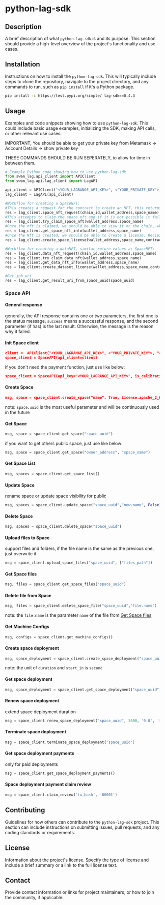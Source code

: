 # python-lag-sdk

## Description
A brief description of what `python-lag-sdk` is and its purpose. This section should provide a high-level overview of the project's functionality and use cases.

## Installation
Instructions on how to install the `python-lag-sdk`. This will typically include steps to clone the repository, navigate to the project directory, and any commands to run, such as `pip install` if it's a Python package.

```bash
pip install -i https://test.pypi.org/simple/ lag-sdk==0.4.3
```

## Usage
Examples and code snippets showing how to use `python-lag-sdk`. This could include basic usage examples, initializing the SDK, making API calls, or other relevant use cases.

IMPORTANT, You should be able to get your private key from Metamask -> Account Details -> show private key

THESE COMMANDS SHOULD BE RUN SEPERATELY, to allow for time in between them.

```python
# Example Python code showing how to use python-lag-sdk
from swan_lag.api_client import APIClient
from swan_lag.api.lag_client import LagAPI

api_client = APIClient("<YOUR_LAGRANGE_API_KEY>", <"YOUR_PRIVATE_KEY">, "<YOUR_MUMBAI_RPC>",True, True)
lag_client = LagAPI(api_client)

#Workflow for creating a SpaceNFT:
#This creates a request for the contract to create an NFT, this returns the tx_hash for requesting the nft
res = lag_client.space_nft_request(chain_id,wallet_address,space_name)
#This attempts to claim the space nft and if it is not possible it fails, this returns the tx_hash for claiming the nft, as well as the contract address for the nft
res = lag_client.try_claim_space_nft(wallet_address,space_name)
#Once the nft is claimed, we should be able to view it on the chain, which this function allows for. This function returns info in the form of a dictionary
res = lag_client.get_space_nft_info(wallet_address,space_name)
#Once the Nft is created, we should be able to create a license. Recipient is usually going to be the same as wallet_address. Contract address comes from try_claim_space_nft
res = lag_client.create_space_license(wallet_address,space_name,contract_address,chain_id,recipient)

#Workflow for creating a dataNFT, similar return values as SpaceNFT:
res = lag_client.data_nft_request(chain_id,wallet_address,space_name)
res = lag_client.try_claim_data_nft(wallet_address,space_name)
res = lag_client.get_data_nft_info(wallet_address,space_name)
res = lag_client.create_dataset_license(wallet_address,space_name,contract_address,chain_id,recipient)

#Get_job_uri
res = lag_client.get_result_uri_from_space_uuid(space_uuid)

```

### Space API

#### General response

generally, the API response contains one or two parameters, the first one is the status message, `success` means a successful response, and the second parameter (if has) is the last result. Otherwise, the message is the reason why it failed.

#### Init Space client

```json
client =  APIClient("<YOUR_LAGRANGE_API_KEY>", <"YOUR_PRIVATE_KEY">, "<YOUR_MUMBAI_RPC>",True, True)
space_client = SpaceAPI(api_client=client)
```

if you don't need the payment function, just use like below:

```json
space_client = SpaceAPI(api_key="<YOUR_LAGRANGE_API_KEY>", is_calibration=False)
```

#### Create Space

```json
msg, space = space_client.create_space("name", True, License.apache_2_0, SDK.Docker)
```

note: `space.uuid` is the most useful parameter and will be continuously used in the future

#### Get Space

```python
msg, space = space_client.get_space("space_uuid")
```

if you want to get others public space, just use like below:

```python
msg, space = space_client.get_space("owner_address", "space_name")
```

#### Get Space List

```python
msg, spaces = space_client.get_space_list()
```

#### Update Space

rename space or update space visibility for public

```python
msg, spaces = space_client.update_space("space_uuid","new-name", False)
```

#### Delete Space

```python
msg, spaces = space_client.delete_space("space_uuid")
```

#### Upload files to Space

support files and folders, if the file name is the same as the previous one, just overwrite it

```python
msg = space_client.upload_space_files("space_uuid", ["files_path"])
```

#### Get Space files

```python
msg, files = space_client.get_space_files("space_uuid")
```

#### Delete file from Space

```python
msg, files = space_client.delete_space_file("space_uuid","file.name")
```

note: the `file.name` is the parameter `name` of the file from [Get Space files](#get-space-files)

#### Get Machine Configs

```python
msg, configs = space_client.get_machine_configs()
```

#### Create space deployment

```python
msg, space_deployment = space_client.create_space_deployment("space_uuid", 3600, '0.0','tx_hash', '80001', 'C1ae.small', 'Global', 300)
```

note: the unit of `duration` and `start_in` is `second`

#### Get space deployment

```python
msg, space_deployment = space_client.get_space_deployment("space_uuid")
```

#### Renew space deployment

extend space deployment duration

```python
msg = space_client.renew_space_deployment("space_uuid", 3600, '0.0', 'tx_hash', '80001')
```

#### Terminate space deployment

```python
msg = space_client.terminate_space_deployment("space_uuid")
```

#### Get space deployment payments

only for paid deployments

```python
msg = space_client.get_space_deployment_payments()
```

#### Space deployment payment claim review

```python
msg = space_client.claim_review('tx_hash', '80001')
```

#### 

## Contributing
Guidelines for how others can contribute to the `python-lag-sdk` project. This section can include instructions on submitting issues, pull requests, and any coding standards or requirements.

## License
Information about the project's license. Specify the type of license and include a brief summary or a link to the full license text.

## Contact
Provide contact information or links for project maintainers, or how to join the community, if applicable.